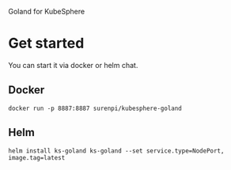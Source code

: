 Goland for KubeSphere

# Get started

You can start it via docker or helm chat.

## Docker

`docker run -p 8887:8887 surenpi/kubesphere-goland`

## Helm

`helm install ks-goland ks-goland --set service.type=NodePort, image.tag=latest`
